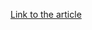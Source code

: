 [Link to the article](https://zscaler.com/blogs/security-research/rise-banking-trojan-dropper-google-play-0)
